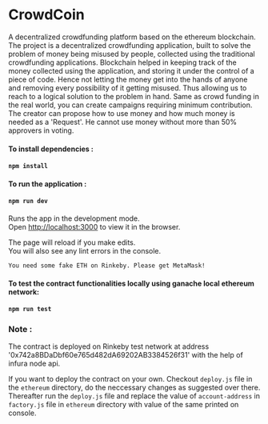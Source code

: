 # CrowdCoin
A decentralized crowdfunding platform based on the ethereum blockchain.
The project is a decentralized crowdfunding application, built to solve the problem of money being misused by people, collected using the traditional crowdfunding applications.
Blockchain helped in keeping track of the money collected using the application, and storing it under the control of a piece of code. Hence not letting the money get into the hands of anyone and removing every possibility of it getting misused. Thus allowing us to reach to a logical solution to the problem in hand.
Same as crowd funding in the real world, you can create campaigns requiring minimum contribution. The creator can propose how to use money and how much money is needed as a 'Request'. He cannot use money without more than 50% approvers in voting.

#### To install dependencies :

#### `npm install`

#### To run the application :

#### `npm run dev`

Runs the app in the development mode.<br />
Open [http://localhost:3000](http://localhost:3000) to view it in the browser.

The page will reload if you make edits.<br />
You will also see any lint errors in the console.

`You need some fake ETH on Rinkeby. Please get MetaMask!`

#### To test the contract functionalities locally using ganache local ethereum network:

#### `npm run test`

### Note :
The contract is deployed on Rinkeby test network at address '0x742a8BDaDbf60e765d482dA69202AB3384526f31' with the help of infura node api. 

If you want to deploy the contract on your own. Checkout `deploy.js` file in the `ethereum` directory, do the neccessary changes as suggested over there. Thereafter run the `deploy.js` file and replace the value of `account-address` in `factory.js` file in `ethereum` directory with value of the same printed on console.
